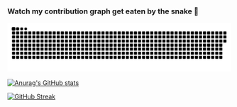### Watch my contribution graph get eaten by the snake 🐍

![snake gif](https://github.com/lemuelgomez/lemuelgomez/blob/output/github-contribution-grid-snake.svg)

[![Anurag's GitHub stats](https://github-readme-stats.vercel.app/api?username=lemuelgomez)](https://github.com/lemuelgomez/github-readme-stats)


[![GitHub Streak](http://github-readme-streak-stats.herokuapp.com?user=lemuelgomez&theme=dark&hide_border=true&ring=34B4F1EB&background=343434&dates=36BEDD)](https://git.io/streak-stats)
